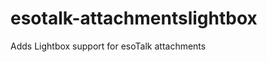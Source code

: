 esotalk-attachmentslightbox
===========================

Adds Lightbox support for esoTalk attachments
